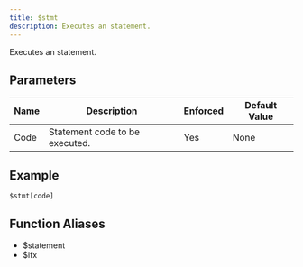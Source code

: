 ```yaml
---
title: $stmt
description: Executes an statement.
---
```


Executes an statement.
## Parameters
| Name |          Description           | Enforced | Default Value |
|------|--------------------------------|----------|---------------|
| Code | Statement code to be executed. | Yes      | None          |
## Example
```eats
$stmt[code]
```
## Function Aliases
- $statement
- $ifx